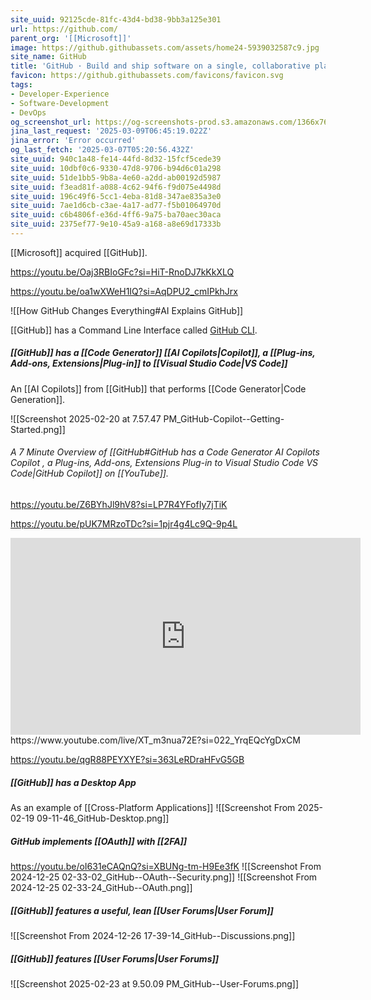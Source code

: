 ```yaml
---
site_uuid: 92125cde-81fc-43d4-bd38-9bb3a125e301
url: https://github.com/
parent_org: '[[Microsoft]]'
image: https://github.githubassets.com/assets/home24-5939032587c9.jpg
site_name: GitHub
title: 'GitHub · Build and ship software on a single, collaborative platform'
favicon: https://github.githubassets.com/favicons/favicon.svg
tags:
- Developer-Experience
- Software-Development
- DevOps
og_screenshot_url: https://og-screenshots-prod.s3.amazonaws.com/1366x768/80/false/09a8b930c8b79e7c313e5e741e1d59c39ae91bc1f10cdefa68b47bf77519be57.jpeg
jina_last_request: '2025-03-09T06:45:19.022Z'
jina_error: 'Error occurred'
og_last_fetch: '2025-03-07T05:20:56.432Z'
site_uuid: 940c1a48-fe14-44fd-8d32-15fcf5cede39
site_uuid: 10dbf0c6-9330-47d8-9706-b94d6c01a298
site_uuid: 51de1bb5-9b8a-4e60-a2dd-ab00192d5987
site_uuid: f3ead81f-a088-4c62-94f6-f9d075e4498d
site_uuid: 196c49f6-5cc1-4eba-81d8-347ae835a3e0
site_uuid: 7ae1d6cb-c3ae-4a17-ad77-f5b01064970d
site_uuid: c6b4806f-e36d-4ff6-9a75-ba70aec30aca
site_uuid: 2375ef77-9e10-45a9-a168-a8e69d17333b
---
```

[[Microsoft]] acquired [[GitHub]].

https://youtu.be/Oaj3RBIoGFc?si=HiT-RnoDJ7kKkXLQ

https://youtu.be/oa1wXWeH1IQ?si=AqDPU2_cmIPkhJrx

![[How GitHub Changes Everything#AI Explains GitHub]]

[[GitHub]] has a Command Line Interface called [GitHub CLI](https://cli.github.com).

##### [[GitHub]] has a [[Code Generator]] [[AI Copilots|Copilot]], a [[Plug-ins,  Add-ons,  Extensions|Plug-in]] to [[Visual Studio Code|VS Code]]
An [[AI Copilots]] from [[GitHub]] that performs [[Code Generator|Code Generation]].

![[Screenshot 2025-02-20 at 7.57.47 PM_GitHub-Copilot--Getting-Started.png]]
###### A 7 Minute Overview of [[GitHub#GitHub has a Code Generator AI Copilots Copilot , a Plug-ins, Add-ons, Extensions Plug-in to Visual Studio Code VS Code|GitHub Copilot]] on [[YouTube]].

https://youtu.be/Z6BYhJl9hV8?si=LP7R4YFofIy7jTiK

https://youtu.be/pUK7MRzoTDc?si=1pjr4g4Lc9Q-9p4L
<iframe width="560" height="315" src="https://www.youtube.com/embed/hPVatUSvZq0?si=05CHuwnzQxs6Vjx5" title="YouTube video player" frameborder="0" allow="accelerometer; autoplay; clipboard-write; encrypted-media; gyroscope; picture-in-picture; web-share" referrerpolicy="strict-origin-when-cross-origin" allowfullscreen></iframe>
https://www.youtube.com/live/XT_m3nua72E?si=022_YrqEQcYgDxCM

https://youtu.be/qgR88PEYXYE?si=363LeRDraHFvG5GB

##### [[GitHub]] has a Desktop App
As an example of [[Cross-Platform Applications]]
![[Screenshot From 2025-02-19 09-11-46_GitHub-Desktop.png]]
##### GitHub implements [[OAuth]] with [[2FA]]  
https://youtu.be/oI631eCAQnQ?si=XBUNg-tm-H9Ee3fK
![[Screenshot From 2024-12-25 02-33-02_GitHub--OAuth--Security.png]]
![[Screenshot From 2024-12-25 02-33-24_GitHub--OAuth.png]]
##### [[GitHub]] features a useful, lean [[User Forums|User Forum]]
![[Screenshot From 2024-12-26 17-39-14_GitHub--Discussions.png]]

##### [[GitHub]] features [[User Forums|User Forums]]
![[Screenshot 2025-02-23 at 9.50.09 PM_GitHub--User-Forums.png]]

